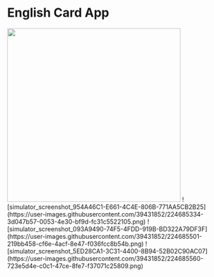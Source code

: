 # English Card App

<img src="https://user-images.githubusercontent.com/39431852/224685439-b167170b-ce60-4e67-8cc5-7a89326d4956.png" width="400">
![simulator_screenshot_954A46C1-E661-4C4E-806B-771AA5CB2B25](https://user-images.githubusercontent.com/39431852/224685334-3d047b57-0053-4e30-bf9d-fc31c5522105.png)
![simulator_screenshot_093A9490-74F5-4FDD-919B-BD322A79DF3F](https://user-images.githubusercontent.com/39431852/224685501-219bb458-cf6e-4acf-8e47-f036fcc8b54b.png)
![simulator_screenshot_5ED28CA1-3C31-4400-8B94-52B02C90AC07](https://user-images.githubusercontent.com/39431852/224685560-723e5d4e-c0c1-47ce-8fe7-f37071c25809.png)
